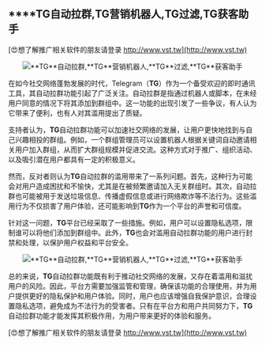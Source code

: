 ## ****TG**自动拉群,**TG**营销机器人,**TG**过滤,**TG**获客助手**

[😍想了解推广相关软件的朋友请登录 http://www.vst.tw](http://www.vst.tw)

 <center><img src="https://vst.tw/MP4/tuiguang/png/4.png" alt="**TG**自动拉群,**TG**营销机器人,**TG**过滤,**TG**获客助手"></center>

在如今社交网络蓬勃发展的时代，Telegram（**TG**）作为一个备受欢迎的即时通讯工具，其自动拉群功能引起了广泛关注。自动拉群是指通过机器人或脚本，在未经用户同意的情况下将其添加到群组中。这一功能的出现引发了一些争议，有人认为它带来了便利，也有人对其滥用提出了质疑。

支持者认为，**TG**自动拉群功能可以加速社交网络的发展，让用户更快地找到与自己兴趣相投的群组。例如，一个群组管理员可以设置机器人根据关键词自动邀请相关用户加入群组，从而扩大群组规模并促进交流。这种方式对于推广、组织活动、以及吸引潜在用户都具有一定的积极意义。

然而，反对者则认为**TG**自动拉群的滥用带来了一系列问题。首先，这种行为可能会对用户造成困扰和不愉快，尤其是在被频繁邀请加入无关群组时。其次，自动拉群也可能被用于发送垃圾信息、传播虚假信息或进行网络欺诈等不法行为。这些滥用行为不仅损害了用户体验，还可能影响到**TG**作为一个平台的声誉和可信度。

针对这一问题，**TG**平台已经采取了一些措施。例如，用户可以设置隐私选项，限制谁可以将他们添加到群组中。此外，**TG**也会对滥用自动拉群功能的用户进行封禁和处理，以保护用户权益和平台安全。

 <center><img src="https://vst.tw/MP4/tuiguang/png/1.png" alt="**TG**自动拉群,**TG**营销机器人,**TG**过滤,**TG**获客助手"></center>

总的来说，**TG**自动拉群功能既有利于推动社交网络的发展，又存在着滥用和滋扰用户的风险。因此，平台方需要加强监管和管理，确保该功能的合理使用，并为用户提供更好的隐私保护和用户体验。同时，用户也应该增强自我保护意识，合理设置隐私选项，避免成为不法行为的受害者。只有在平台方和用户共同努力下，**TG**自动拉群功能才能发挥其积极作用，为用户带来更好的体验和服务。

[😍想了解推广相关软件的朋友请登录 http://www.vst.tw](http://www.vst.tw)



